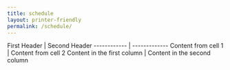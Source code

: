 ```yaml
---
title: schedule
layout: printer-friendly
permalink: /schedule/
---
```


First Header | Second Header ------------ | ------------- 
Content from cell 1 | Content from cell 2 Content in the first column | Content in the second column
